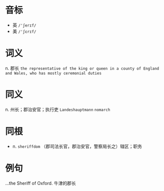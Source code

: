 # 音标

- 英 `/'ʃerɪf/`
- 美 `/'ʃɛrɪf/`

# 词义

n. 郡长
`the representative of the king or queen in a county of England and Wales, who has mostly ceremonial duties`

# 同义

n. 州长；郡治安官；执行吏
`Landeshauptmann` `nomarch`

# 同根

- n. `sheriffdom` （郡司法长官，郡治安官，警察局长之）辖区；职务

# 例句

...the Sheriff of Oxford.
牛津的郡长


